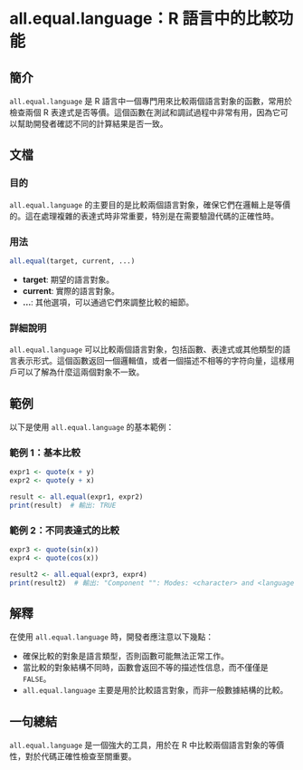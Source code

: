 <!--
Meta Description: # all.equal.language：R 語言中的比較功能 ## 簡介 `all.equal.language` 是 R 語言中一個專門用來比較兩個語言對象的函數，常用於檢查兩個 R 表達式是否等價。這個函數在測試和調試過程中非常有用，因為它可以幫助開發者確認不同的計算結果是否一致。 ## 文檔...
Meta Keywords: all, equal, language, quote, target
-->

# all.equal.language：R 語言中的比較功能

## 簡介
`all.equal.language` 是 R 語言中一個專門用來比較兩個語言對象的函數，常用於檢查兩個 R 表達式是否等價。這個函數在測試和調試過程中非常有用，因為它可以幫助開發者確認不同的計算結果是否一致。

## 文檔
### 目的
`all.equal.language` 的主要目的是比較兩個語言對象，確保它們在邏輯上是等價的。這在處理複雜的表達式時非常重要，特別是在需要驗證代碼的正確性時。

### 用法
```R
all.equal(target, current, ...)
```
- **target**: 期望的語言對象。
- **current**: 實際的語言對象。
- **...**: 其他選項，可以通過它們來調整比較的細節。

### 詳細說明
`all.equal.language` 可以比較兩個語言對象，包括函數、表達式或其他類型的語言表示形式。這個函數返回一個邏輯值，或者一個描述不相等的字符向量，這樣用戶可以了解為什麼這兩個對象不一致。

## 範例
以下是使用 `all.equal.language` 的基本範例：

### 範例 1：基本比較
```R
expr1 <- quote(x + y)
expr2 <- quote(y + x)

result <- all.equal(expr1, expr2)
print(result)  # 輸出: TRUE
```

### 範例 2：不同表達式的比較
```R
expr3 <- quote(sin(x))
expr4 <- quote(cos(x))

result2 <- all.equal(expr3, expr4)
print(result2)  # 輸出: "Component "": Modes: <character> and <language> differ"
```

## 解釋
在使用 `all.equal.language` 時，開發者應注意以下幾點：
- 確保比較的對象是語言類型，否則函數可能無法正常工作。
- 當比較的對象結構不同時，函數會返回不等的描述性信息，而不僅僅是 `FALSE`。
- `all.equal.language` 主要是用於比較語言對象，而非一般數據結構的比較。

## 一句總結
`all.equal.language` 是一個強大的工具，用於在 R 中比較兩個語言對象的等價性，對於代碼正確性檢查至關重要。